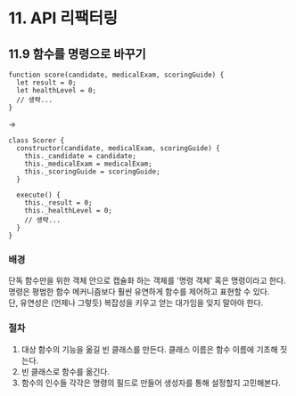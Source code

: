 # 11. API 리팩터링
## 11.9 함수를 명령으로 바꾸기
```JS
function score(candidate, medicalExam, scoringGuide) { 
  let result = 0;
  let healthLevel = 0; 
  // 생략...
}
```
->
```JS
class Scorer { 
  constructor(candidate, medicalExam, scoringGuide) { 
    this._candidate = candidate; 
    this._medicalExam = medicalExam; 
    this._scoringGuide = scoringGuide; 
  } 
  
  execute() { 
    this._result = 0; 
    this._healthLevel = 0; 
    // 생략...
  } 
}
```

### 배경
단독 함수만을 위한 객체 안으로 캡슐화 하는 객체를 '명령 객체' 혹은 명령이라고 한다.  
명령은 평범한 함수 메커니즘보다 훨씬 유연하게 함수를 제어하고 표현할 수 있다.  
단, 유연성은 (언제나 그렇듯) 복잡성을 키우고 얻는 대가임을 잊지 말아야 한다.

### 절차
1. 대상 함수의 기능을 옮길 빈 클래스를 만든다. 클래스 이름은 함수 이름에 기초해 짓는다.
2. 빈 클래스로 함수를 옮긴다.
3. 함수의 인수들 각각은 명령의 필드로 만들어 생성자를 통해 설정할지 고민해본다.

